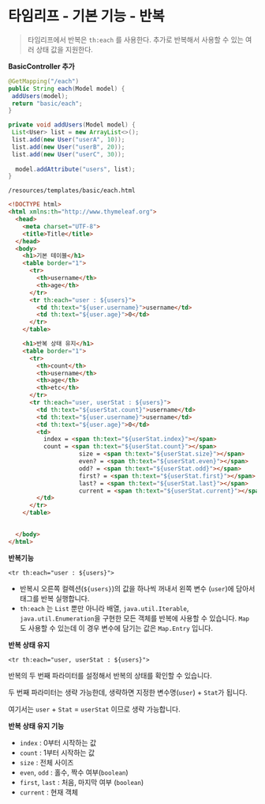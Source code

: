 # 타임리프 - 기본 기능 - 반복

> 타임리프에서 반복은 `th:each` 를 사용한다. 추가로 반복해서 사용할 수 있는 여러 상태 값을 지원한다.



**BasicController 추가**

```java
@GetMapping("/each")
public String each(Model model) {
 addUsers(model);
 return "basic/each";
}

private void addUsers(Model model) {
 List<User> list = new ArrayList<>();
 list.add(new User("userA", 10));
 list.add(new User("userB", 20));
 list.add(new User("userC", 30));
 
  model.addAttribute("users", list);
}
```



`/resources/templates/basic/each.html`

```html
<!DOCTYPE html>
<html xmlns:th="http://www.thymeleaf.org">
  <head>
    <meta charset="UTF-8">
    <title>Title</title>
  </head>
  <body>
    <h1>기본 테이블</h1>
    <table border="1">
      <tr>
        <th>username</th>
        <th>age</th>
      </tr>
      <tr th:each="user : ${users}">
        <td th:text="${user.username}">username</td>
        <td th:text="${user.age}">0</td>
      </tr>
    </table>

    <h1>반복 상태 유지</h1>
    <table border="1">
      <tr>
        <th>count</th>
        <th>username</th>
        <th>age</th>
        <th>etc</th>
      </tr>
      <tr th:each="user, userStat : ${users}">
        <td th:text="${userStat.count}">username</td>
        <td th:text="${user.username}">username</td>
        <td th:text="${user.age}">0</td>
        <td>
          index = <span th:text="${userStat.index}"></span>
          count = <span th:text="${userStat.count}"></span>
 					size = <span th:text="${userStat.size}"></span>
 					even? = <span th:text="${userStat.even}"></span>
 					odd? = <span th:text="${userStat.odd}"></span>
 					first? = <span th:text="${userStat.first}"></span>
 					last? = <span th:text="${userStat.last}"></span>
 					current = <span th:text="${userStat.current}"></span>
        </td>
      </tr>
    </table>

  
  </body>
</html>
```

**반복기능**

`<tr th:each="user : ${users}">`

* 반복시 오른쪽 컬렉션(`${users}`)의 값을 하나씩 꺼내서 왼쪽 변수 (`user`)에 담아서 태그를 반복 실행합니다.
* `th:each` 는 `List` 뿐만 아니라 배열, `java.util.Iterable`, `java.util.Enumeration`을 구현한 모든 객체를 반복에 사용할 수 있습니다. `Map` 도 사용할 수 있는데 이 경우 변수에 담기는 값은 `Map.Entry` 입니다.



**반복 상태 유지** 

`<tr th:each="user, userStat : ${users}">`

반복의 두 번째 파라미터를 설정해서 반복의 상태를 확인할 수 있습니다.

두 번째 파라미터는 생략 가능한데, 생략하면 지정한 변수명(`user`) + `Stat`가 됩니다.

여기서는 `user` + `Stat` = `userStat` 이므로 생략 가능합니다.



**반복 상태 유지 기능**

* `index` : 0부터 시작하는 값
* `count` : 1부터 시작하는 값
* `size` : 전체 사이즈
* `even`, `odd` : 홀수, 짝수 여부(`boolean`)
* `first`, `last` : 처음, 마지막 여부 (`boolean`) 
* `current` : 현재 객체

